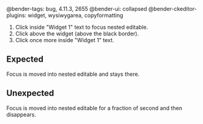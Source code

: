 @bender-tags: bug, 4.11.3, 2655
@bender-ui: collapsed
@bender-ckeditor-plugins: widget, wysiwygarea, copyformatting

1. Click inside "Widget 1" text to focus nested editable.
2. Click above the widget (above the black border).
3. Click once more inside "Widget 1" text.

## Expected

Focus is moved into nested editable and stays there.

## Unexpected

Focus is moved into nested editable for a fraction of second and then disappears.
